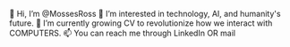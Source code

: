 🎉 Hi, I’m @MossesRoss
👀 I’m interested in technology, AI, and humanity's future.
🌱 I’m currently growing CV to revolutionize how we interact with COMPUTERS.
📫 You can reach me through LinkedIn OR mail

<!---
MossesRoss/MossesRoss is a ✨ special ✨ repository because its `README.md` (this file) appears on your GitHub profile.
You can click the Preview link to take a look at your changes.
--->
